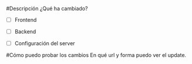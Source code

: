 #Descripción ¿Qué ha cambiado?

 -[ ] Frontend
 
 -[ ] Backend
 
 -[ ] Configuración del server
 
#Cómo puedo probar los cambios En qué url y forma puedo ver el update.

